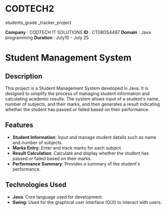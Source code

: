 # CODTECH2
students_grade _tracker_project

**Company** : CODTECH IT SOLUTIONS 
**ID** : CT08DS4487
**Domain**  : Java programming
**Duration** : July10 - July 25
# Student Management System

## Description
This project is a Student Management System developed in Java. It is designed to simplify the process of managing student information and calculating academic results. The system allows input of a student's name, number of subjects, and their marks, and then generates a result indicating whether the student has passed or failed based on their performance.

## Features
- **Student Information**: Input and manage student details such as name and number of subjects.
- **Marks Entry**: Enter and track marks for each subject.
- **Result Calculation**: Calculate and display whether the student has passed or failed based on their marks.
- **Performance Summary**: Provides a summary of the student's performance.

## Technologies Used
- **Java**: Core language used for development.
- **Swing**: Used for the graphical user interface (GUI) to interact with users.


